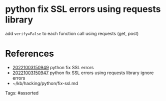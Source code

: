 # python fix SSL errors using requests library
add `verify=False` to each function call using requests (get, post)

# References
- [20221003150949](/zet/20221003150949/) python fix SSL errors
- [20221003150947](/zet/20221003150947/) python fix SSL errors using requests library ignore errors
- ~/kb/hacking/python/fix-ssl.md

Tags:
    #assorted

